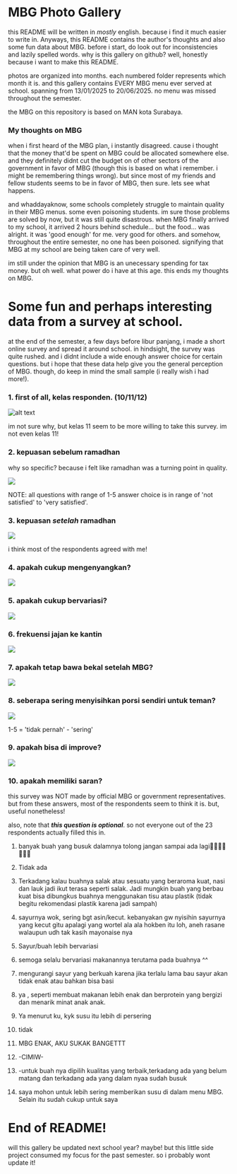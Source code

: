 # MBG Photo Gallery

this README will be written in *mostly* english. because i find it much easier to write in. Anyways, this README contains the author's thoughts and also some fun data about MBG. before i start, do look out for inconsistencies and lazily spelled words. why is this gallery on github? well, honestly because i want to make this README.

photos are organized into months. each numbered folder represents which month it is. and this gallery contains EVERY MBG menu ever served at school. spanning from 13/01/2025 to 20/06/2025. no menu was missed throughout the semester.

the MBG on this repository is based on MAN kota Surabaya. 

### My thoughts on MBG

when i first heard of the MBG plan, i instantly disagreed. cause i thought that the money that'd be spent on MBG could be allocated somewhere else. and they definitely didnt cut the budget on of other sectors of the government in favor of MBG (though this is based on what i remember. i might be remembering things wrong). but since most of my friends and fellow students seems to be in favor of MBG, then sure. lets see what happens.

and whaddayaknow, some schools completely struggle to maintain quality in their MBG menus. some even poisoning students. im sure those problems are solved by now, but it was still quite disastrous. when MBG finally arrived to my school, it arrived 2 hours behind schedule... but the food... was alright. it was 'good enough' for me. very good for others. and somehow, throughout the entire semester, no one has been poisoned. signifying that MBG at my school are being taken care of very well.

im still under the opinion that MBG is an unecessary spending for tax money. but oh well. what power do i have at this age. this ends my thoughts on MBG.

# Some fun and perhaps interesting data from a survey at school.
at the end of the semester, a few days before libur panjang, i made a short online survey and spread it around school. in hindsight, the survey was quite rushed. and i didnt include a wide enough answer choice for certain questions. but i hope that these data help give you the general perception of MBG. though, do keep in mind the small sample (i really wish i had more!).

### 1. first of all, kelas responden. (10/11/12)

![alt text](FunData/kelas_responden.jpg)

im not sure why, but kelas 11 seem to be more willing to take this survey. im not even kelas 11!

### 2. kepuasan **sebelum** ramadhan

why so specific? because i felt like ramadhan was a turning point in quality. 

![](FunData/kepuasan_sebelum.jpg)

NOTE: all questions with range of 1-5 answer choice is in range of 'not satisfied' to 'very satisfied'.

### 3. kepuasan ***setelah*** ramadhan

![](FunData/kepuasan_setelah.jpg)

i think most of the respondents agreed with me! 

### 4. apakah cukup mengenyangkan?

![](FunData/cukup_mengenyangkan.jpg)

### 5. apakah cukup bervariasi?

![](FunData/cukup_variasi.jpg)

### 6. frekuensi jajan ke kantin

![](FunData/kantin_frequency.jpg)

### 7. apakah tetap bawa bekal setelah MBG?

![](FunData/bawa_bekal.jpg)

### 8. seberapa sering menyisihkan porsi sendiri untuk teman?

![](FunData/menyisihkan_utk_teman.jpg)

1-5 = 'tidak pernah' - 'sering'

### 9. apakah bisa di improve?

![](FunData/bisa_improve.jpg)

### 10. apakah memiliki saran?

this survey was NOT made by official MBG or government representatives. but from these answers, most of the respondents seem to think it is. but, useful nonetheless!

also, note that ***this question is optional***. so not everyone out of the 23 respondents actually filled this in.

1. banyak buah yang busuk dalamnya tolong jangan sampai ada lagi🙏🏻🙏🏻🙏🏻🔝

2. Tidak ada

3. Terkadang kalau buahnya salak atau sesuatu yang beraroma kuat, nasi dan lauk jadi ikut terasa seperti salak. Jadi mungkin buah yang berbau kuat bisa dibungkus buahnya menggunakan tisu atau plastik (tidak begitu rekomendasi plastik karena jadi sampah)

4. sayurnya wok, sering bgt asin/kecut. kebanyakan gw nyisihin sayurnya yang kecut gitu apalagi yang wortel ala ala hokben itu loh, aneh rasane walaupun udh tak kasih mayonaise nya

5. Sayur/buah lebih bervariasi 

6. semoga selalu bervariasi makanannya terutama pada buahnya ^^

7. mengurangi sayur yang berkuah karena jika terlalu lama bau sayur akan tidak enak atau bahkan bisa basi

8. ya , seperti membuat makanan lebih enak dan berprotein yang bergizi dan menarik minat anak anak.

9. Ya menurut ku, kyk susu itu lebih di persering

10. tidak

11. MBG ENAK, AKU SUKAK BANGETTT

12. -CIMIW-
 
13. -untuk buah nya dipilih kualitas yang terbaik,terkadang ada yang belum matang dan terkadang ada yang dalam nyaa sudah busuk

14. saya mohon untuk lebih sering memberikan susu di dalam menu MBG. Selain itu sudah cukup untuk saya


# End of README!

will this gallery be updated next school year? maybe! but this little side project consumed my focus for the past semester. so i probably wont update it!

